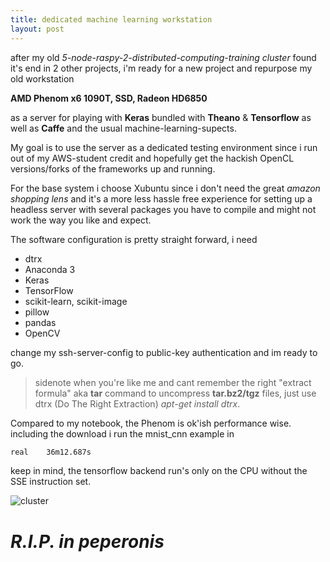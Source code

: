 ```yaml
---
title: dedicated machine learning workstation
layout: post
---
```


after my old *5-node-raspy-2-distributed-computing-training cluster* 
found it's end in 2 other projects, 
i'm ready for a new project and repurpose my old workstation 

**AMD Phenom x6 1090T, SSD, Radeon HD6850**

as a server for playing with 
__Keras__ bundled with __Theano__ & __Tensorflow__
as well as __Caffe__ 
and the usual machine-learning-supects.

My goal is to use the server as a dedicated testing environment since i run
out of my AWS-student credit and hopefully get the hackish OpenCL versions/forks of the frameworks up and running.

For the base system i choose Xubuntu since i don't need the great 
*amazon shopping lens* and it's a more less hassle free experience for setting up a headless server with several packages you have to compile and might not work the way you like and expect.

The software configuration is pretty straight forward, i need

- dtrx
- Anaconda 3
- Keras
- TensorFlow
- scikit-learn, scikit-image
- pillow
- pandas
- OpenCV

change my ssh-server-config to public-key authentication and im ready to go.

>sidenote when you're like me and cant remember the right
>"extract formula" aka **tar** command to uncompress **tar.bz2/tgz** files,
>just use dtrx (Do The Right Extraction) *apt-get install dtrx*.

Compared to my notebook, the Phenom is ok'ish performance wise.
including the download i run the mnist_cnn example in
```bash
real    36m12.687s
```
keep in mind, the tensorflow backend run's only on the CPU without the SSE
instruction set. 

![cluster](http://zeroispri.me/assets/images/postimages/cluster.JPG)
# *R.I.P. in peperonis*
